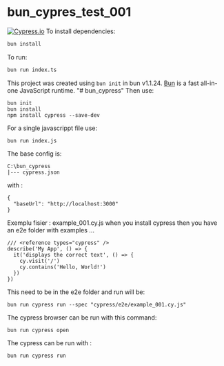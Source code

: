 # bun_cypres_test_001
[![Cypress.io](https://img.shields.io/badge/tested%20with-Cypress-04C38E.svg)](https://www.cypress.io/)
To install dependencies:

```bash
bun install
```

To run:

```bash
bun run index.ts
```

This project was created using `bun init` in bun v1.1.24. [Bun](https://bun.sh) is a fast all-in-one JavaScript runtime.
"# bun_cypress" 
Then use:
```
bun init
bun install
npm install cypress --save-dev
```
For a single javascrippt file use:
```
bun run index.js
```
The base config is:
```
C:\bun_cypress
|--- cypress.json
```
with :
```
{
  "baseUrl": "http://localhost:3000"
}
```
Exemplu fisier : example_001.cy.js when you install cypress then you have an e2e folder with examples ...

```
/// <reference types="cypress" />
describe('My App', () => {
  it('displays the correct text', () => {
    cy.visit('/')
    cy.contains('Hello, World!')
  })
})
```
This need to be in the e2e folder and run will be:
```
bun run cypress run --spec "cypress/e2e/example_001.cy.js"
```
The cypress browser can be run with this command:
```
bun run cypress open
```
The cypress can be run with :
```
bun run cypress run
```

